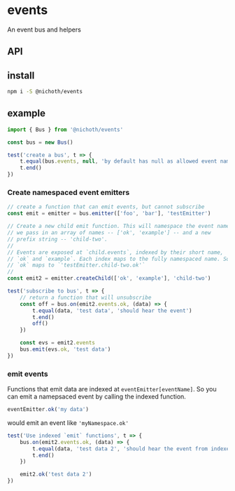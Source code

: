 # events
An event bus and helpers

## API

## install
```bash
npm i -S @nichoth/events
```

## example
```js
import { Bus } from '@nichoth/events'

const bus = new Bus()

test('create a bus', t => {
    t.equal(bus.events, null, 'by default has null as allowed event names')
    t.end()
})
```

### Create namespaced event emitters
```js
// create a function that can emit events, but cannot subscribe
const emit = emitter = bus.emitter(['foo', 'bar'], 'testEmitter')

// Create a new child emit function. This will namespace the event names. Here
// we pass in an array of names -- ['ok', 'example'] -- and a new
// prefix string -- 'child-two'.
//
// Events are exposed at `child.events`, indexed by their short name,
// `ok` and `example`. Each index maps to the fully namespaced name. So here
// `ok` maps to `'testEmitter.child-two.ok'`
// 
const emit2 = emitter.createChild(['ok', 'example'], 'child-two')

test('subscribe to bus', t => {
    // return a function that will unsubscribe
    const off = bus.on(emit2.events.ok, (data) => {
        t.equal(data, 'test data', 'should hear the event')
        t.end()
        off()
    })

    const evs = emit2.events
    bus.emit(evs.ok, 'test data')
})
```

### emit events
Functions that emit data are indexed at `eventEmitter[eventName]`. So you can emit a namepsaced event by calling the indexed function.

```js
eventEmitter.ok('my data')
```
would emit an event like `'myNamespace.ok'`

```js
test('Use indexed `emit` functions', t => {
    bus.on(emit2.events.ok, (data) => {
        t.equal(data, 'test data 2', 'should hear the event from indexed function')
        t.end()
    })

    emit2.ok('test data 2')
})
```
